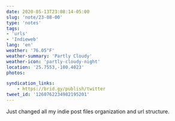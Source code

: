 ```yaml
---
date: 2020-05-13T23:08:14-05:00
slug: 'note/23-08-00'
type: 'notes'
tags:
- 'urls'
- 'Indieweb'
lang: 'en'
weather: '76.05°F'
weather-summary: 'Partly Cloudy'
weather-icon: 'partly-cloudy-night'
location: '25.7553,-100.4023'
photos:

syndication_links:
    - https://brid.gy/publish/twitter
tweet_id: '1260762234982195201'
---
```

Just changed all my indie post files organization and url structure.

 
